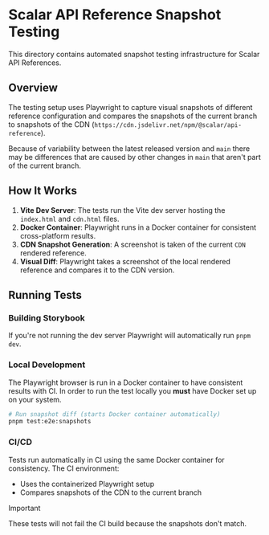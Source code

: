 # Scalar API Reference Snapshot Testing

This directory contains automated snapshot testing infrastructure for Scalar API References.

## Overview

The testing setup uses Playwright to capture visual snapshots of different reference configuration and compares the snapshots of the current branch to snapshots of the CDN (`https://cdn.jsdelivr.net/npm/@scalar/api-reference`).

Because of variability between the latest released version and `main` there may be differences that are caused by other changes in `main` that aren't part of the current branch.

## How It Works

1. **Vite Dev Server**: The tests run the Vite dev server hosting the `index.html` and `cdn.html` files.
2. **Docker Container**: Playwright runs in a Docker container for consistent cross-platform results.
3. **CDN Snapshot Generation**: A screenshot is taken of the current `CDN` rendered reference.
4. **Visual Diff**: Playwright takes a screenshot of the local rendered reference and compares it to the CDN version.

## Running Tests

### Building Storybook

If you're not running the dev server Playwright will automatically run `pnpm dev`.

### Local Development

The Playwright browser is run in a Docker container to have consistent results with CI. In order to run the test locally you **must** have Docker set up on your system. 

```bash
# Run snapshot diff (starts Docker container automatically)
pnpm test:e2e:snapshots
```

### CI/CD

Tests run automatically in CI using the same Docker container for consistency. The CI environment:
- Uses the containerized Playwright setup
- Compares snapshots of the CDN to the current branch

> [!IMPORTANT]
> These tests will not fail the CI build because the snapshots don't match.

